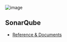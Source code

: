 

![image](/articles/images/welcome_to_wiki.png)

## SonarQube 


* [Reference & Documents](/articles/COE/SonarQube/05_Reference_and_Document/01_Reference.md) 
